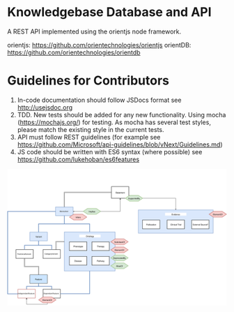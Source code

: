 Knowledgebase Database and API
==================================

A REST API implemented using the orientjs node framework.

orientjs: https://github.com/orientechnologies/orientjs
orientDB: https://github.com/orientechnologies/orientdb


Guidelines for Contributors
============================

1. In-code documentation should follow JSDocs format see http://usejsdoc.org
2. TDD. New tests should be added for any new functionality. Using mocha (https://mochajs.org/) for testing. As mocha has several 
   test styles, please match the existing style in the current tests.
3. API must follow REST guidelines (for example see https://github.com/Microsoft/api-guidelines/blob/vNext/Guidelines.md)
4. JS code should be written with ES6 syntax (where possible) see https://github.com/lukehoban/es6features


![Schema Design](./doc/schema.svg)
